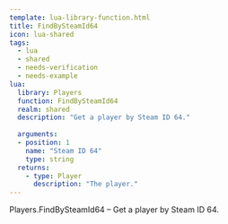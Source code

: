 ```yaml
---
template: lua-library-function.html
title: FindBySteamId64
icon: lua-shared
tags:
  - lua
  - shared
  - needs-verification
  - needs-example
lua:
  library: Players
  function: FindBySteamId64
  realm: shared
  description: "Get a player by Steam ID 64."
  
  arguments:
  - position: 1
    name: "Steam ID 64"
    type: string
  returns:
    - type: Player
      description: "The player."
---
```


<div class="lua__search__keywords">
Players.FindBySteamId64 &#x2013; Get a player by Steam ID 64.
</div>
